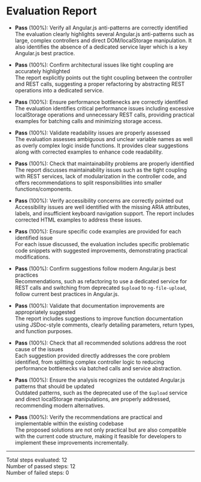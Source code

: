 # Evaluation Report

- **Pass** (100%): Verify all Angular.js anti-patterns are correctly identified  
  The evaluation clearly highlights several Angular.js anti-patterns such as large, complex controllers and direct DOM/localStorage manipulation. It also identifies the absence of a dedicated service layer which is a key Angular.js best practice.

- **Pass** (100%): Confirm architectural issues like tight coupling are accurately highlighted  
  The report explicitly points out the tight coupling between the controller and REST calls, suggesting a proper refactoring by abstracting REST operations into a dedicated service.

- **Pass** (100%): Ensure performance bottlenecks are correctly identified  
  The evaluation identifies critical performance issues including excessive localStorage operations and unnecessary REST calls, providing practical examples for batching calls and minimizing storage access.

- **Pass** (100%): Validate readability issues are properly assessed  
  The evaluation assesses ambiguous and unclear variable names as well as overly complex logic inside functions. It provides clear suggestions along with corrected examples to enhance code readability.

- **Pass** (100%): Check that maintainability problems are properly identified  
  The report discusses maintainability issues such as the tight coupling with REST services, lack of modularization in the controller code, and offers recommendations to split responsibilities into smaller functions/components.

- **Pass** (100%): Verify accessibility concerns are correctly pointed out  
  Accessibility issues are well identified with the missing ARIA attributes, labels, and insufficient keyboard navigation support. The report includes corrected HTML examples to address these issues.

- **Pass** (100%): Ensure specific code examples are provided for each identified issue  
  For each issue discussed, the evaluation includes specific problematic code snippets with suggested improvements, demonstrating practical modifications.

- **Pass** (100%): Confirm suggestions follow modern Angular.js best practices  
  Recommendations, such as refactoring to use a dedicated service for REST calls and switching from deprecated `$upload` to `ng-file-upload`, follow current best practices in Angular.js.

- **Pass** (100%): Validate that documentation improvements are appropriately suggested  
  The report includes suggestions to improve function documentation using JSDoc-style comments, clearly detailing parameters, return types, and function purposes.

- **Pass** (100%): Check that all recommended solutions address the root cause of the issues  
  Each suggestion provided directly addresses the core problem identified, from splitting complex controller logic to reducing performance bottlenecks via batched calls and service abstraction.

- **Pass** (100%): Ensure the analysis recognizes the outdated Angular.js patterns that should be updated  
  Outdated patterns, such as the deprecated use of the `$upload` service and direct localStorage manipulations, are properly addressed, recommending modern alternatives.

- **Pass** (100%): Verify the recommendations are practical and implementable within the existing codebase  
  The proposed solutions are not only practical but are also compatible with the current code structure, making it feasible for developers to implement these improvements incrementally.

---

Total steps evaluated: 12  
Number of passed steps: 12  
Number of failed steps: 0
